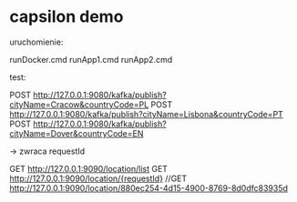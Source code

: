 # capsilon demo

uruchomienie: 

runDocker.cmd
runApp1.cmd
runApp2.cmd



test:

POST http://127.0.0.1:9080/kafka/publish?cityName=Cracow&countryCode=PL
POST http://127.0.0.1:9080/kafka/publish?cityName=Lisbona&countryCode=PT
POST http://127.0.0.1:9080/kafka/publish?cityName=Dover&countryCode=EN

-> zwraca requestId


GET http://127.0.0.1:9090/location/list
GET http://127.0.0.1:9090/location/{requestId}
//GET http://127.0.0.1:9090/location/880ec254-4d15-4900-8769-8d0dfc83935d
